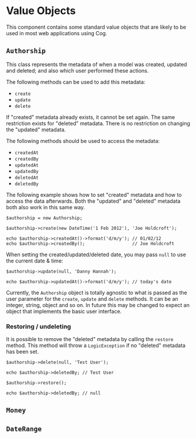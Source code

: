 # Value Objects

This component contains some standard value objects that are likely to be used in most web applications using Cog.

## `Authorship`

This class represents the metadata of when a model was created, updated and deleted; and also which user performed these actions.

The following methods can be used to add this metadata:

* `create`
* `update`
* `delete`

If "created" metadata already exists, it cannot be set again. The same restriction exists for "deleted" metadata. There is no restriction on changing the "updated" metadata.

The following methods should be used to access the metadata:

* `createdAt`
* `createdBy`
* `updatedAt`
* `updatedBy`
* `deletedAt`
* `deletedBy`

The following example shows how to set "created" metadata and how to access the data afterwards. Both the "updated" and "deleted" metadata both also work in this same way.

	$authorship = new Authorship;

	$authorship->create(new DateTime('1 Feb 2012'), 'Joe Holdcroft');

	echo $authorship->createdAt()->format('d/m/y');	// 01/02/12
	echo $authorship->createdBy();					// Joe Holdcroft

When setting the created/updated/deleted date, you may pass `null` to use the current date & time:

	$authorship->update(null, 'Danny Hannah');

	echo $authorship->updatedAt()->format('d/m/y'); // today's date

Currently, the `Authorship` object is totally agnostic to what is passed as the user parameter for the `create`, `update` and `delete` methods. It can be an integer, string, object and so on.
In future this may be changed to expect an object that implements the basic user interface.

### Restoring / undeleting

It is possible to remove the "deleted" metadata by calling the `restore` method. This method will throw a `LogicException` if no "deleted" metadata has been set.

	$authorship->delete(null, 'Test User');

	echo $authorship->deletedBy; // Test User

	$authorship->restore();

	echo $authorship->deletedBy; // null

## `Money`

## `DateRange`